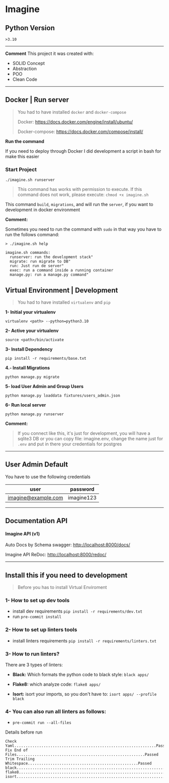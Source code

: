 # Imagine

## Python Version
`>3.10`

___

**Comment**
This project it was created with:

* SOLID Concept
* Abstraction
* POO
* Clean Code
___

## Docker | Run server
> You had to have installed  `docker` and `docker-compose`
>
> Docker: https://docs.docker.com/engine/install/ubuntu/
>
> Docker-compose: https://docs.docker.com/compose/install/

**Run the command**

If you need to deploy through Docker I did development a script in bash for make this easier

### Start Project

```
./imagine.sh runserver
```

> This command has works with permission to execute.  If this command does not work, please execute: `chmod +x imagine.sh`

This command `build`, `migrations`, and will run the `server`, if you want to development in docker environment


**Comment:**

Sometimes you need to run the command with `sudo` in that way you have to run the follows command:

```
> ./imagine.sh help

imagine.sh commands:
  runserver: run the development stack"
  migrate: run migrate to DB"
  run: Just run de server"
  exec: run a command inside a running container
  manage.py: run a manage.py command"
```


## Virtual Environment | Development
> You had to have installed `virtualenv` and `pip`

**1- Initial your virtualenv**

`virtualenv <path> --python=python3.10`

**2- Active your virtualenv**

`source <path>/bin/activate`

**3- Install Dependency**

`pip install -r requirements/base.txt`

**4.- Install Migrations**

`python manage.py migrate`

**5- load User Admin and Group Users**

`python manage.py loaddata fixtures/users_admin.json`

**6- Run local server**

`python manage.py runserver`

**Comment:**

> If you connect like this, it's just for development, you will have a sqlite3 DB or you can copy file:
> imagine.env, change the name just for `.env` and put in there your credentials for postgres
___


## User Admin Default

You have to use the following credentials

| user                 | password    |
|----------------------|-------------|
| imagine@example.com  | imagine123  |

___

## Documentation API
#### Imagine API (v1)

Auto Docs by Schema swagger: [http://localhost:8000/docs/](http://localhost:8000/docs/)

Imagine API ReDoc: [http://localhost:8000/redoc/](http://localhost:8000/redoc/)

___

## Install this if you need to development
> Before you has to install Virtual Enviroment

### 1- How to set up dev tools
* install dev requirements  `pip install -r requirements/dev.txt`
* run  `pre-commit install`

### 2- How to set up linters tools
* install linters requirements  `pip install -r requirements/linters.txt`

### 3- How to run linters?
There are 3 types of linters:

* **Black:** Which formats the python code to black style: `black apps/`

* **Flake8:** which analyze code: `flake8 apps/`

* **Isort:** isort your imports, so you don't have to: `isort apps/ --profile black`

### 4- You can also run all linters as follows:

* `pre-commit run --all-files`

Details before run
```
Check Yaml...............................................................Passed
Fix End of Files.........................................................Passed
Trim Trailing Whitespace.................................................Passed
black....................................................................Passed
flake8...................................................................Passed
isort....................................................................Passed
```
